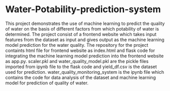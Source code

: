# Water-Potability-prediction-system
This project demonstrates the use of machine learning to predict the quality of water on the basis of different factors from which potability of water is determined. The project consist of a frontend website which takes input features from the dataset as input and gives output as the machine learning model prediction for the water quality. The repository for the project containts html file for frontend website as index.html and flask code for integrating the machine learning model prediction into the frontend website as app.py. scaler.pkl and water_quality_model.pkl are the pickle files imported from ipynb file to the flask code and yield_df.csv is the dataset used for prediction. water_quality_monitoring_system is the ipynb file which contains the code for data analysis of the dataset and machine learning model for prediction of quality of water.
